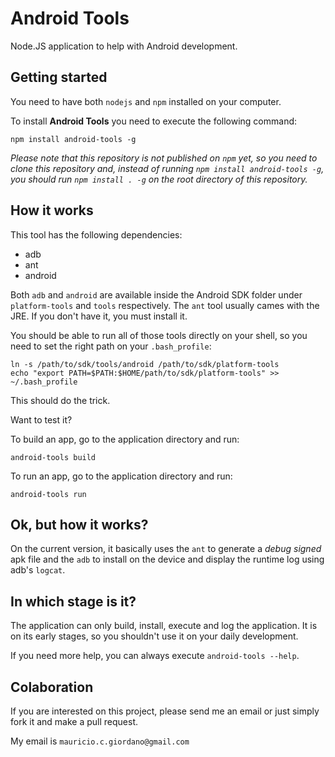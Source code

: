 Android Tools
=============

Node.JS application to help with Android development.

## Getting started

You need to have both `nodejs` and `npm` installed on your computer.

To install **Android Tools** you need to execute the following command:

```shell
npm install android-tools -g
```

*Please note that this repository is not published on `npm` yet, so you need to clone this repository and, instead of running `npm install android-tools -g`, you should run `npm install . -g` on the root directory of this repository.*

## How it works

This tool has the following dependencies:

+ adb
+ ant
+ android

Both `adb` and `android` are available inside the Android SDK folder under `platform-tools` and `tools` respectively. The `ant` tool usually cames with the JRE. If you don't have it, you must install it.

You should be able to run all of those tools directly on your shell, so you need to set the right path on your `.bash_profile`:

```shell
ln -s /path/to/sdk/tools/android /path/to/sdk/platform-tools
echo "export PATH=$PATH:$HOME/path/to/sdk/platform-tools" >> ~/.bash_profile
```

This should do the trick.

Want to test it?

To build an app, go to the application directory and run:

```shell
android-tools build
```

To run an app, go to the application directory and run:

```shell
android-tools run
```

## Ok, but how it works?

On the current version, it basically uses the `ant` to generate a *debug signed* apk file and the `adb` to install on the device and display the runtime log using adb's `logcat`.

## In which stage is it?

The application can only build, install, execute and log the application. It is on its early stages, so you shouldn't use it on your daily development.

If you need more help, you can always execute `android-tools --help`.

## Colaboration

If you are interested on this project, please send me an email or just simply fork it and make a pull request.

My email is `mauricio.c.giordano@gmail.com`
